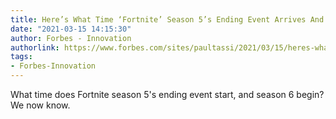 ```yaml
---
title: Here’s What Time ‘Fortnite’ Season 5’s Ending Event Arrives And Season 6 Starts
date: "2021-03-15 14:15:30"
author: Forbes - Innovation
authorlink: https://www.forbes.com/sites/paultassi/2021/03/15/heres-what-time-fortnite-season-5s-ending-event-arrives-and-season-6-starts/
tags:
- Forbes-Innovation
---
```

What time does Fortnite season 5's ending event start, and season 6 begin? We now know.